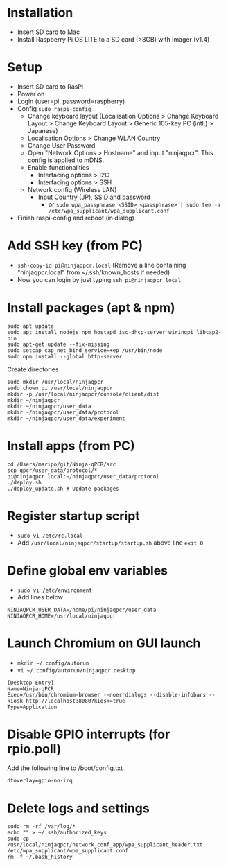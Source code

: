 # Installation
* Insert SD card to Mac
* Install Raspberry Pi OS LITE to a SD card (>8GB) with Imager (v1.4)

# Setup
* Insert SD card to RasPi
* Power on
* Login (user=pi, password=raspberry)
* Config `sudo raspi-config`
  * Change keyboard layout (Localisation Options > Change Keyboard Layout > Change Keyboard Layout > Generic 105-key PC (intl.) > Japanese)
  * Localisation Options > Change WLAN Country
  * Change User Password
  * Open "Network Options > Hostname" and input "ninjaqpcr". This config is applied to mDNS.
  * Enable functionalities
    * Interfacing options > I2C
    * Interfacing options > SSH
  * Network config (Wireless LAN)
    * Input Country (JP), SSID and password
      * or `sudo wpa_passphrase <SSID> <passphrase> | sudo tee -a /etc/wpa_supplicant/wpa_supplicant.conf`
* Finish raspi-config and reboot (in dialog)

# Add SSH key (from PC)
* `ssh-copy-id pi@ninjaqpcr.local` (Remove a line containing "ninjaqpcr.local" from ~/.ssh/known_hosts if needed)
* Now you can login by just typing `ssh pi@ninjaqpcr.local`


# Install packages (apt & npm)
```
sudo apt update
sudo apt install nodejs npm hostapd isc-dhcp-server wiringpi libcap2-bin
sudo apt-get update --fix-missing
sudo setcap cap_net_bind_service=+ep /usr/bin/node
sudo npm install --global http-server
```

Create directories

```
sudo mkdir /usr/local/ninjaqpcr
sudo chown pi /usr/local/ninjaqpcr
mkdir -p /usr/local/ninjaqpcr/console/client/dist
mkdir ~/ninjaqpcr
mkdir ~/ninjaqpcr/user_data
mkdir ~/ninjaqpcr/user_data/protocol
mkdir ~/ninjaqpcr/user_data/experiment

```

# Install apps (from PC)

```
cd /Users/maripo/git/Ninja-qPCR/src
scp qpcr/user_data/protocol/* pi@ninjaqpcr.local:~/ninjaqpcr/user_data/protocol
./deploy.sh
./deploy_update.sh # Update packages
```

# Register startup script
* `sudo vi /etc/rc.local`
* Add `/usr/local/ninjaqpcr/startup/startup.sh` above line `exit 0`

# Define global env variables
* `sudo vi /etc/environment`
* Add lines below
```
NINJAQPCR_USER_DATA=/home/pi/ninjaqpcr/user_data
NINJAQPCR_HOME=/usr/local/ninjaqpcr
```

# Launch Chromium on GUI launch
* `mkdir ~/.config/autorun`
* `vi ~/.config/autorun/ninjaqpcr.desktop`
```
[Desktop Entry]
Name=Ninja-qPCR
Exec=/usr/bin/chromium-browser --noerrdialogs --disable-infobars --kiosk http://localhost:8080?kiosk=true
Type=Application
```

# Disable GPIO interrupts (for rpio.poll)
Add the following line to /boot/config.txt
```
dtoverlay=gpio-no-irq

```

# Delete logs and settings
```
sudo rm -rf /var/log/*
echo "" > ~/.ssh/authorized_keys
sudo cp /usr/local/ninjaqpcr/network_conf_app/wpa_supplicant_header.txt /etc/wpa_supplicant/wpa_supplicant.conf
rm -f ~/.bash_history
```
